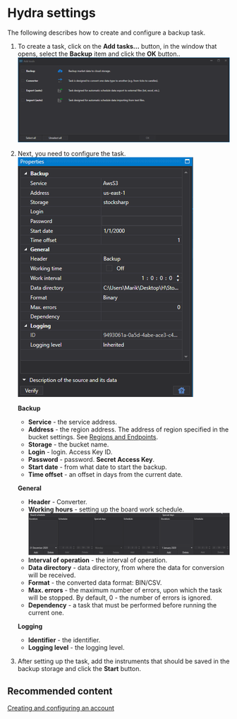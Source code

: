 # Hydra settings

The following describes how to create and configure a backup task.

1. To create a task, click on the **Add tasks...** button, in the window that opens, select the **Backup** item and click the **OK** button..![hydra tasks backup add](../images/hydra_tasks_backup_add.png)
2. Next, you need to configure the task.![hydra tasks backup](../images/hydra_tasks_backup.png)

   **Backup**
   - **Service** \- the service address. 
   - **Address** \- the region address. The address of region specified in the bucket settings. See [Regions and Endpoints](https://docs.aws.amazon.com/general/latest/gr/rande.html#s3_region). 
   - **Storage** \- the bucket name. 
   - **Login** \- login. Access Key ID. 
   - **Password** \- password. **Secret Access Key**. 
   - **Start date** \- from what date to start the backup. 
   - **Time offset** \- an offset in days from the current date. 

   **General**
   - **Header** \- Converter. 
   - **Working hours** \- setting up the board work schedule. ![hydra tasks backup desk](../images/hydra_tasks_backup_desk.png)
   - **Interval of operation** \- the interval of operation. 
   - **Data directory** \- data directory, from where the data for conversion will be received. 
   - **Format** \- the converted data format: BIN\/CSV. 
   - **Max. errors** \- the maximum number of errors, upon which the task will be stopped. By default, 0 \- the number of errors is ignored. 
   - **Dependency** \- a task that must be performed before running the current one. 

   **Logging**
   - **Identifier** \- the identifier. 
   - **Logging level** \- the logging level. 
3. After setting up the task, add the instruments that should be saved in the backup storage and click the **Start** button.

## Recommended content

[Creating and configuring an account](HydraBackup_account.md)
